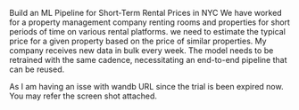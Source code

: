 Build an ML Pipeline for Short-Term Rental Prices in NYC
We have worked for a property management company renting rooms and properties for short periods of time on various rental platforms. we need to estimate the typical price for a given property based on the price of similar properties. My company receives new data in bulk every week. The model needs to be retrained with the same cadence, necessitating an end-to-end pipeline that can be reused.

As I am having an isse with wandb URL since the trial is been expired now. You may refer the screen shot attached.
